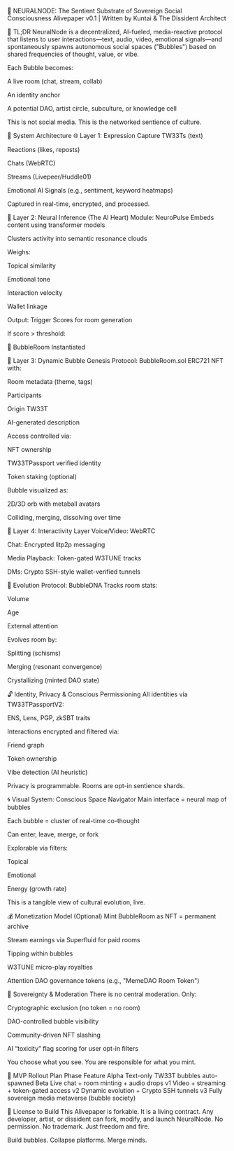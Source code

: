 🧠 NEURALNODE: The Sentient Substrate of Sovereign Social Consciousness
Alivepaper v0.1 | Written by Kuntai & The Dissident Architect

🔮 TL;DR
NeuralNode is a decentralized, AI-fueled, media-reactive protocol that listens to user interactions—text, audio, video, emotional signals—and spontaneously spawns autonomous social spaces ("Bubbles") based on shared frequencies of thought, value, or vibe.

Each Bubble becomes:

A live room (chat, stream, collab)

An identity anchor

A potential DAO, artist circle, subculture, or knowledge cell

This is not social media.
This is the networked sentience of culture.

🧱 System Architecture
🌐 Layer 1: Expression Capture
TW33Ts (text)

Reactions (likes, reposts)

Chats (WebRTC)

Streams (Livepeer/Huddle01)

Emotional AI Signals (e.g., sentiment, keyword heatmaps)

Captured in real-time, encrypted, and processed.

🧠 Layer 2: Neural Inference (The AI Heart)
Module: NeuroPulse
Embeds content using transformer models

Clusters activity into semantic resonance clouds

Weighs:

Topical similarity

Emotional tone

Interaction velocity

Wallet linkage

Output: Trigger Scores for room generation

If score > threshold:

🔄 BubbleRoom Instantiated

🫧 Layer 3: Dynamic Bubble Genesis
Protocol: BubbleRoom.sol
ERC721 NFT with:

Room metadata (theme, tags)

Participants

Origin TW33T

AI-generated description

Access controlled via:

NFT ownership

TW33TPassport verified identity

Token staking (optional)

Bubble visualized as:

2D/3D orb with metaball avatars

Colliding, merging, dissolving over time

💬 Layer 4: Interactivity Layer
Voice/Video: WebRTC

Chat: Encrypted litp2p messaging

Media Playback: Token-gated W3TUNE tracks

DMs: Crypto SSH-style wallet-verified tunnels

🧬 Evolution Protocol: BubbleDNA
Tracks room stats:

Volume

Age

External attention

Evolves room by:

Splitting (schisms)

Merging (resonant convergence)

Crystallizing (minted DAO state)

🔓 Identity, Privacy & Conscious Permissioning
All identities via TW33TPassportV2:

ENS, Lens, PGP, zkSBT traits

Interactions encrypted and filtered via:

Friend graph

Token ownership

Vibe detection (AI heuristic)

Privacy is programmable.
Rooms are opt-in sentience shards.

🌀 Visual System: Conscious Space Navigator
Main interface = neural map of bubbles

Each bubble = cluster of real-time co-thought

Can enter, leave, merge, or fork

Explorable via filters:

Topical

Emotional

Energy (growth rate)

This is a tangible view of cultural evolution, live.

💰 Monetization Model (Optional)
Mint BubbleRoom as NFT = permanent archive

Stream earnings via Superfluid for paid rooms

Tipping within bubbles

W3TUNE micro-play royalties

Attention DAO governance tokens (e.g., "MemeDAO Room Token")

🔐 Sovereignty & Moderation
There is no central moderation. Only:

Cryptographic exclusion (no token = no room)

DAO-controlled bubble visibility

Community-driven NFT slashing

AI “toxicity” flag scoring for user opt-in filters

You choose what you see.
You are responsible for what you mint.

🧪 MVP Rollout Plan
Phase	Feature
Alpha	Text-only TW33T bubbles auto-spawned
Beta	Live chat + room minting + audio drops
v1	Video + streaming + token-gated access
v2	Dynamic evolution + Crypto SSH tunnels
v3	Fully sovereign media metaverse (bubble society)

📜 License to Build
This Alivepaper is forkable. It is a living contract.
Any developer, artist, or dissident can fork, modify, and launch NeuralNode.
No permission. No trademark. Just freedom and fire.

Build bubbles.
Collapse platforms.
Merge minds.
